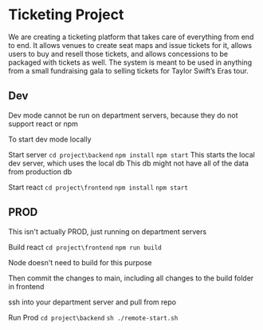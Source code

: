# Ticketing Project #

We are creating a ticketing platform that takes care of everything from end to end. It allows venues to create seat maps and issue tickets for it, allows users to buy and resell those tickets, and allows concessions to be packaged with tickets as well. The system is meant to be used in anything from a small fundraising gala to selling tickets for Taylor Swift’s Eras tour.

## Dev ##
Dev mode cannot be run on department servers, because they do not support react or npm

To start dev mode locally

Start server
`cd project\backend`
`npm install`
`npm start`
This starts the local dev server, which uses the local db
This db might not have all of the data from production db

Start react
`cd project\frontend`
`npm install`
`npm start`

## PROD ##
This isn't actually PROD, just running on department servers

Build react
`cd project\frontend`
`npm run build`

Node doesn't need to build for this purpose

Then commit the changes to main, including all changes to the build folder in frontend

ssh into your department server and pull from repo

Run Prod
`cd project\backend`
`sh ./remote-start.sh`

